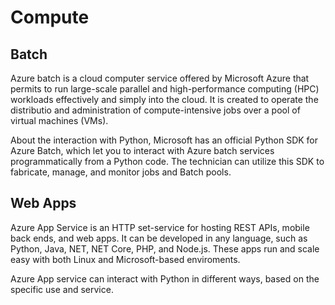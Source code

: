  # Compute 

## Batch 
Azure batch is a cloud computer service offered by Microsoft Azure that permits to run large-scale parallel and high-performance computing (HPC) workloads effectively and simply into the cloud. It is created to operate the distributio and administration of compute-intensive jobs over a pool of virtual machines (VMs). 

About the interaction with Python, Microsoft has an official Python SDK for Azure Batch, which let you to interact with Azure batch services programmatically from a Python code. The technician can utilize this SDK to fabricate, manage, and monitor jobs and Batch pools. 

## Web Apps
Azure App Service is an HTTP set-service for hosting REST APIs, mobile back ends, and web apps.  It can be developed in any language, such as Python, Java, NET, NET Core, PHP, and Node.js. These apps run and scale easy with both Linux and Microsoft-based enviroments.

Azure App service can interact with Python in different ways, based on the specific use and service. 
